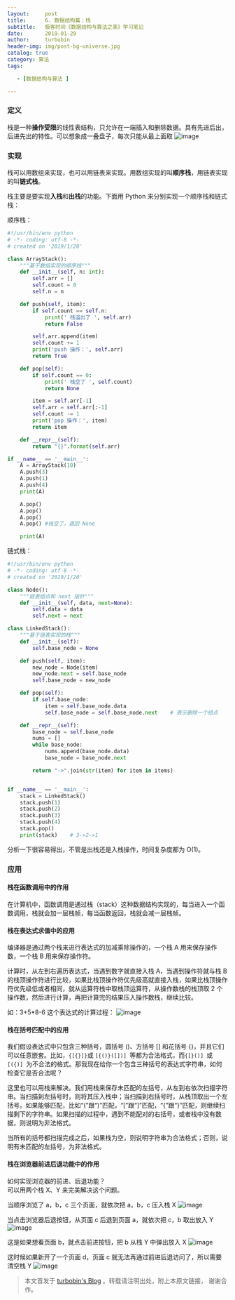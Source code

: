 ```yaml
---
layout:     post
title:      6. 数据结构篇：栈
subtitle:   极客时间《数据结构与算法之美》学习笔记
date:       2019-01-29
author:     turbobin
header-img: img/post-bg-universe.jpg
catalog: true
category: 算法
tags:

   - [数据结构与算法 ]

---
```


### 定义
栈是一种**操作受限**的线性表结构，只允许在一端插入和删除数据。具有先进后出，后进先出的特性。可以想象成一叠盘子，每次只能从最上面取
![image](https://static001.geekbang.org/resource/image/3e/0b/3e20cca032c25168d3cc605fa7a53a0b.jpg)

### 实现
栈可以用数组来实现，也可以用链表来实现。用数组实现的叫**顺序栈**，用链表实现的叫**链式栈**。

栈主要是要实现**入栈**和**出栈**的功能。下面用 Python 来分别实现一个顺序栈和链式栈：

顺序栈：
```python
#!/usr/bin/env python
# -*- coding: utf-8 -*-
# created on '2019/1/20'

class ArrayStack():
    """基于数组实现的顺序栈"""
    def __init__(self, n: int):
        self.arr = []
        self.count = 0
        self.n = n

    def push(self, item):
        if self.count == self.n:
            print(' 栈溢出了 ', self.arr)
            return False

        self.arr.append(item)
        self.count += 1
        print('push 操作：', self.arr)
        return True

    def pop(self):
        if self.count == 0:
            print(' 栈空了 ', self.count)
            return None

        item = self.arr[-1]
        self.arr = self.arr[:-1]
        self.count -= 1
        print('pop 操作：', item)
        return item

    def __repr__(self):
        return "{}".format(self.arr)

if __name__ == '__main__':
    A = ArrayStack(10)
    A.push(3)
    A.push(1)
    A.push(4)
    print(A)

    A.pop()
    A.pop()
    A.pop()
    A.pop() #栈空了，返回 None

    print(A)

```
链式栈：
```python
#!/usr/bin/env python
# -*- coding: utf-8 -*-
# created on '2019/1/20'

class Node():
    """链表结点和 next 指针"""
    def __init__(self, data, next=None):
        self.data = data
        self.next = next

class LinkedStack():
    """基于链表实现的栈"""
    def __init__(self):
        self.base_node = None

    def push(self, item):
        new_node = Node(item)
        new_node.next = self.base_node
        self.base_node = new_node

    def pop(self):
        if self.base_node:
            item = self.base_node.data
            self.base_node = self.base_node.next    # 表示删除一个结点

    def __repr__(self):
        base_node = self.base_node
        nums = []
        while base_node:
            nums.append(base_node.data)
            base_node = base_node.next

        return "->".join(str(item) for item in items)


if __name__ == '__main__':
    stack = LinkedStack()
    stack.push(1)
    stack.push(2)
    stack.push(3)
    stack.push(4)
    stack.pop()
    print(stack)    # 3->2->1
```
分析一下很容易得出，不管是出栈还是入栈操作，时间复杂度都为 O(1)。

### 应用

#### 栈在函数调用中的作用
在计算机中，函数调用是通过栈（stack）这种数据结构实现的，每当进入一个函数调用，栈就会加一层栈帧，每当函数返回，栈就会减一层栈帧。

#### 栈在表达式求值中的应用
编译器是通过两个栈来进行表达式的加减乘除操作的，一个栈 A 用来保存操作数，一个栈 B 用来保存操作符。

计算时，从左到右遍历表达式，当遇到数字就直接入栈 A，当遇到操作符就与栈 B 的栈顶操作符进行比较，如果比栈顶操作符优先级高就直接入栈，如果比栈顶操作符优先级低或者相同，就从运算符栈中取栈顶运算符，从操作数栈的栈顶取 2 个操作数，然后进行计算，再把计算完的结果压入操作数栈，继续比较。

如：3+5*8-6 这个表达式的计算过程：
![image](https://static001.geekbang.org/resource/image/bc/00/bc77c8d33375750f1700eb7778551600.jpg)

#### 栈在括号匹配中的应用
我们假设表达式中只包含三种括号，圆括号 ()、方括号 [] 和花括号 {}，并且它们可以任意嵌套。比如，`{[{}]}`或 `[{()}([])] `等都为合法格式，而`{[}()] `或 `[({)] `为不合法的格式。那我现在给你一个包含三种括号的表达式字符串，如何检查它是否合法呢？

这里也可以用栈来解决。我们用栈来保存未匹配的左括号，从左到右依次扫描字符串。当扫描到左括号时，则将其压入栈中；当扫描到右括号时，从栈顶取出一个左括号。如果能够匹配，比如“(”跟“)”匹配，“[”跟“]”匹配，“{”跟“}”匹配，则继续扫描剩下的字符串。如果扫描的过程中，遇到不能配对的右括号，或者栈中没有数据，则说明为非法格式。

当所有的括号都扫描完成之后，如果栈为空，则说明字符串为合法格式；否则，说明有未匹配的左括号，为非法格式。

#### 栈在浏览器前进后退功能中的作用
如何实现浏览器的前进、后退功能？  
可以用两个栈 X、Y 来完美解决这个问题。

当顺序浏览了 a，b，c 三个页面，就依次把 a，b，c 压入栈 X
![image](https://static001.geekbang.org/resource/image/4b/3d/4b579a76ea7ebfc5abae2ad6ae6a3c3d.jpg)

当点击浏览器后退按钮，从页面 c 后退到页面 a，就依次把 c，b 取出放入 Y
![image](https://static001.geekbang.org/resource/image/b5/1b/b5e496e2e28fe08f0388958a0e12861b.jpg)

这是如果想看页面 b，就点击前进按钮，把 b 从栈 Y 中弹出放入 X
![image](https://static001.geekbang.org/resource/image/ea/bc/ea804125bea25d25ba467a51fb98c4bc.jpg)

这时候如果新开了一个页面 d，页面 c 就无法再通过前进后退访问了，所以需要清空栈 Y 
![image](https://static001.geekbang.org/resource/image/a3/2e/a3c926fe3050d9a741f394f20430692e.jpg)





> 本文首发于 [turbobin's Blog](https://turbobin.github.io/) 。转载请注明出处，附上本原文链接， 谢谢合作。